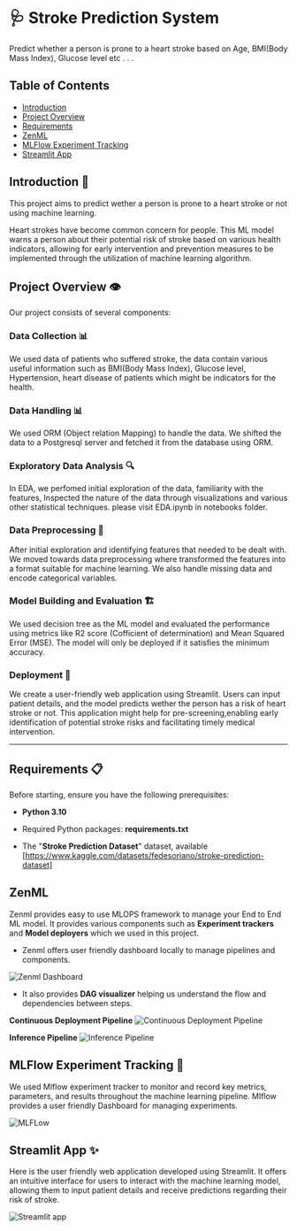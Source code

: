 
# 🩺 Stroke Prediction System 
Predict whether a person is prone to a heart stroke based on Age, BMI(Body Mass Index), Glucose level etc . . .

## Table of Contents
- [Introduction](#Introduction)
- [Project Overview](#project-overview)
- [Requirements](#requirements)
- [ZenML](#Zenml)
- [MLFlow Experiment Tracking](#Experiment)
- [Streamlit App](#Streamlit_app)

## Introduction 🚩

This project aims to predict wether a person is prone to a heart stroke or not using machine learning. 

Heart strokes have become common concern for people. This ML model warns a person about their potential risk of stroke based on various health indicators, allowing for early intervention and prevention measures to be implemented through the utilization of machine learning algorithm.

## Project Overview 👁️

Our project consists of several components:

### Data Collection 📊
We used data of patients who suffered stroke, the data contain various useful information such as BMI(Body Mass Index), Glucose level, Hypertension, heart disease of patients which might be indicators for the health.

### Data Handling 📊
We used ORM (Object relation Mapping) to handle the data. We shifted the data to a Postgresql server and fetched it from the database using ORM. 

### Exploratory Data Analysis 🔍
In EDA, we perfomed initial exploration of the data, familiarity with the features, Inspected the nature of the data through visualizations and various other statistical techniques. please visit EDA.ipynb in notebooks folder.

### Data Preprocessing 🧹
After initial exploration and identifying features that needed to be dealt with. We moved towards data preprocessing where transformed the features into a format suitable for machine learning. We also handle missing data and encode categorical variables.

### Model Building and Evaluation 🏗️
We used decision tree as the ML model and evaluated the performance using metrics like R2 score (Cofficient of determination) and Mean Squared Error (MSE). The model will only be deployed if it satisfies the minimum accuracy.

### Deployment 🚀
We create a user-friendly web application using Streamlit. Users can input patient details, and the model predicts wether the person has a risk of heart stroke or not. This application might help for pre-screening,enabling early identification of potential stroke risks and facilitating timely medical intervention. 

***

## Requirements 📋
Before starting, ensure you have the following prerequisites:

- **Python 3.10**
- Required Python packages: **requirements.txt**

- The "**Stroke Prediction Dataset**" dataset, available [https://www.kaggle.com/datasets/fedesoriano/stroke-prediction-dataset]


## ZenML
Zenml provides easy to use MLOPS framework to manage your End to End ML model. It provides various components such as **Experiment trackers** and **Model deployers** which we used in this project. 

- Zenml offers user friendly dashboard locally to manage pipelines and components.

![Zenml Dashboard](/assets/pipelines.png)

- It also provides **DAG visualizer** helping us understand the flow and dependencies between steps.

**Continuous Deployment Pipeline**
![Continuous Deployment Pipeline](/assets/full_dag.png)

**Inference Pipeline**
![Inference Pipeline](/assets/inference_pipeline.png)


## MLFlow Experiment Tracking 🧪
We used Mlflow experiment tracker to monitor and record key metrics, parameters, and results throughout the machine learning pipeline. Mlflow provides a user friendly Dashboard for managing experiments.

![MLFLow](/assets/mlflow.png)

## Streamlit App ✨
Here is the user friendly web application developed using Streamlit. It offers an intuitive interface for users to interact with the machine learning model, allowing them to input patient details and receive predictions regarding their risk of stroke.

![Streamlit app](/assets/streamlit_app.png)
